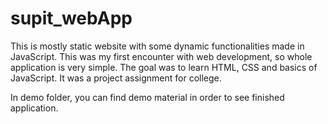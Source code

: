 # supit_webApp

This is mostly static website with some dynamic functionalities made in JavaScript. This was my first encounter with web development, so whole application is very simple. The goal was to learn HTML, CSS and basics of JavaScript. It was a project assignment for college.

In demo folder, you can find demo material in order to see finished application.
